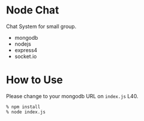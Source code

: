 Node Chat
======

Chat System for small group.

- mongodb
- nodejs
- express4
- socket.io

# How to Use
Please change to your mongodb URL on `index.js` L40.

```
% npm install
% node index.js
```
